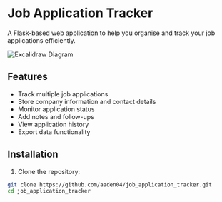 
# Job Application Tracker

A Flask-based web application to help you organise and track your job applications efficiently.

![Excalidraw Diagram](Job_Application_Tracker.png)


## Features

- Track multiple job applications
- Store company information and contact details
- Monitor application status
- Add notes and follow-ups
- View application history
- Export data functionality

## Installation

1. Clone the repository:
```bash
git clone https://github.com/aaden04/job_application_tracker.git
cd job_application_tracker



